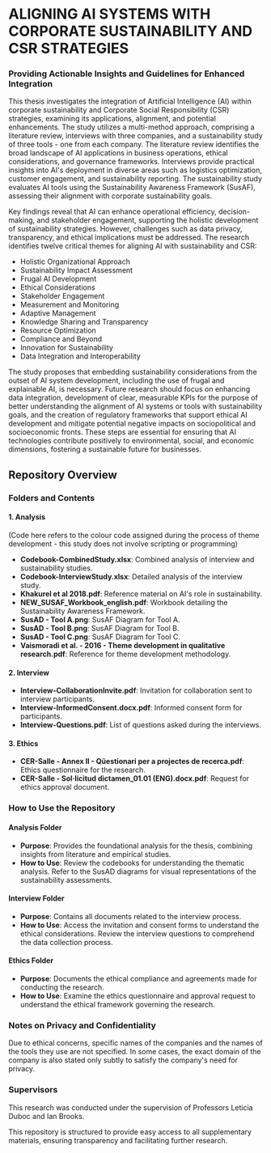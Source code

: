 # ALIGNING AI SYSTEMS WITH CORPORATE SUSTAINABILITY AND CSR STRATEGIES
### Providing Actionable Insights and Guidelines for Enhanced Integration

This thesis investigates the integration of Artificial Intelligence (AI) within corporate sustainability and Corporate Social Responsibility (CSR) strategies, examining its applications, alignment, and potential enhancements. The study utilizes a multi-method approach, comprising a literature review, interviews with three companies, and a sustainability study of three tools - one from each company. The literature review identifies the broad landscape of AI applications in business operations, ethical considerations, and governance frameworks. Interviews provide practical insights into AI's deployment in diverse areas such as logistics optimization, customer engagement, and sustainability reporting. The sustainability study evaluates AI tools using the Sustainability Awareness Framework (SusAF), assessing their alignment with corporate sustainability goals.

Key findings reveal that AI can enhance operational efficiency, decision-making, and stakeholder engagement, supporting the holistic development of sustainability strategies. However, challenges such as data privacy, transparency, and ethical implications must be addressed. The research identifies twelve critical themes for aligning AI with sustainability and CSR:

- Holistic Organizational Approach
- Sustainability Impact Assessment
- Frugal AI Development
- Ethical Considerations
- Stakeholder Engagement
- Measurement and Monitoring
- Adaptive Management
- Knowledge Sharing and Transparency
- Resource Optimization
- Compliance and Beyond
- Innovation for Sustainability
- Data Integration and Interoperability

The study proposes that embedding sustainability considerations from the outset of AI system development, including the use of frugal and explainable AI, is necessary. Future research should focus on enhancing data integration, development of clear, measurable KPIs for the purpose of better understanding the alignment of AI systems or tools with sustainability goals, and the creation of regulatory frameworks that support ethical AI development and mitigate potential negative impacts on sociopolitical and socioeconomic fronts. These steps are essential for ensuring that AI technologies contribute positively to environmental, social, and economic dimensions, fostering a sustainable future for businesses.

## Repository Overview

### Folders and Contents

#### 1. Analysis
(Code here refers to the colour code assigned during the process of theme development - this study does not involve scripting or programming)
- **Codebook-CombinedStudy.xlsx**: Combined analysis of interview and sustainability studies.
- **Codebook-InterviewStudy.xlsx**: Detailed analysis of the interview study.
- **Khakurel et al 2018.pdf**: Reference material on AI's role in sustainability.
- **NEW_SUSAF_Workbook_english.pdf**: Workbook detailing the Sustainability Awareness Framework.
- **SusAD - Tool A.png**: SusAF Diagram for Tool A.
- **SusAD - Tool B.png**: SusAF Diagram for Tool B.
- **SusAD - Tool C.png**: SusAF Diagram for Tool C.
- **Vaismoradi et al. - 2016 - Theme development in qualitative research.pdf**: Reference for theme development methodology.

#### 2. Interview
- **Interview-CollaborationInvite.pdf**: Invitation for collaboration sent to interview participants.
- **Interview-InformedConsent.docx.pdf**: Informed consent form for participants.
- **Interview-Questions.pdf**: List of questions asked during the interviews.

#### 3. Ethics
- **CER-Salle - Annex II - Qüestionari per a projectes de recerca.pdf**: Ethics questionnaire for the research.
- **CER-Salle - Sol·licitud dictamen_01.01 (ENG).docx.pdf**: Request for ethics approval document.

### How to Use the Repository

#### Analysis Folder
- **Purpose**: Provides the foundational analysis for the thesis, combining insights from literature and empirical studies.
- **How to Use**: Review the codebooks for understanding the thematic analysis. Refer to the SusAD diagrams for visual representations of the sustainability assessments.

#### Interview Folder
- **Purpose**: Contains all documents related to the interview process.
- **How to Use**: Access the invitation and consent forms to understand the ethical considerations. Review the interview questions to comprehend the data collection process.

#### Ethics Folder
- **Purpose**: Documents the ethical compliance and agreements made for conducting the research.
- **How to Use**: Examine the ethics questionnaire and approval request to understand the ethical framework governing the research.

### Notes on Privacy and Confidentiality
Due to ethical concerns, specific names of the companies and the names of the tools they use are not specified. In some cases, the exact domain of the company is also stated only subtly to satisfy the company's need for privacy.

### Supervisors
This research was conducted under the supervision of Professors Leticia Duboc and Ian Brooks.

This repository is structured to provide easy access to all supplementary materials, ensuring transparency and facilitating further research.
